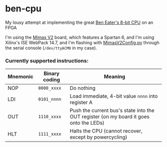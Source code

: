 # ben-cpu
My lousy attempt at implementing the great [Ben Eater's 8-bit CPU](https://eater.net/8bit) on an FPGA

I'm using the [Mimas V2](https://numato.com/product/mimas-v2-spartan-6-fpga-development-board-with-ddr-sdram) board,
which features a Spartan 6, and I'm using Xilinx's ISE WebPack 14.7, and I'm flashing with
[MimasV2Config.py](https://github.com/numato/samplecode/blob/master/FPGA/MimasV2/tools/configuration/python/MimasV2Config.py) through the serial console (`/dev/ttyACM0` in my case).

### Currently supported instructions:

| Mnemonic | Binary coding | Meaning |
|-|-|-|
| NOP | `0000_xxxx` | Do nothing |
| LDI <imm> | `0101_nnnn` | Load immediate, 4-bit value `nnnn` into register A |
| OUT | `1110_xxxx` | Push the current bus's state into the OUT register (on my board it goes onto the LEDs) |
| HLT | `1111_xxxx` | Halts the CPU (cannot recover, except by powercycling) |
